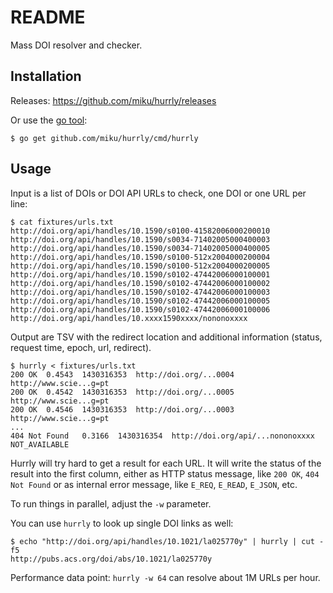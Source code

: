 README
======

Mass DOI resolver and checker.

Installation
------------

Releases: https://github.com/miku/hurrly/releases

Or use the [go tool](https://golang.org/cmd/go/):

    $ go get github.com/miku/hurrly/cmd/hurrly

Usage
-----

Input is a list of DOIs or DOI API URLs to check, one DOI or one URL per line:

    $ cat fixtures/urls.txt
    http://doi.org/api/handles/10.1590/s0100-41582006000200010
    http://doi.org/api/handles/10.1590/s0034-71402005000400003
    http://doi.org/api/handles/10.1590/s0034-71402005000400005
    http://doi.org/api/handles/10.1590/s0100-512x2004000200004
    http://doi.org/api/handles/10.1590/s0100-512x2004000200005
    http://doi.org/api/handles/10.1590/s0102-47442006000100001
    http://doi.org/api/handles/10.1590/s0102-47442006000100002
    http://doi.org/api/handles/10.1590/s0102-47442006000100003
    http://doi.org/api/handles/10.1590/s0102-47442006000100005
    http://doi.org/api/handles/10.1590/s0102-47442006000100006
    http://doi.org/api/handles/10.xxxx1590xxxx/nononoxxxx

Output are TSV with the redirect location and additional information (status, request time, epoch, url, redirect).

    $ hurrly < fixtures/urls.txt
    200 OK  0.4543  1430316353  http://doi.org/...0004  http://www.scie...g=pt
    200 OK  0.4542  1430316353  http://doi.org/...0005  http://www.scie...g=pt
    200 OK  0.4546  1430316353  http://doi.org/...0003  http://www.scie...g=pt
    ...
    404 Not Found   0.3166  1430316354  http://doi.org/api/...nononoxxxx   NOT_AVAILABLE

Hurrly will try hard to get a result for each URL. It will write the status of the result
into the first column, either as HTTP status message, like `200 OK`, `404 Not Found` or as internal error message,
like `E_REQ`, `E_READ`, `E_JSON`, etc.

To run things in parallel, adjust the `-w` parameter.

You can use `hurrly` to look up single DOI links as well:

    $ echo "http://doi.org/api/handles/10.1021/la025770y" | hurrly | cut -f5
    http://pubs.acs.org/doi/abs/10.1021/la025770y

Performance data point: `hurrly -w 64` can resolve about 1M URLs per hour.
